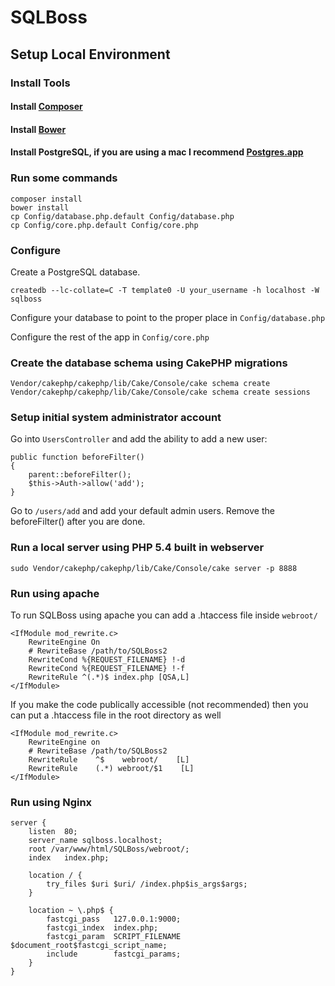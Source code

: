 SQLBoss
========


## Setup Local Environment 

### Install Tools

#### Install [Composer](http://getcomposer.org)
#### Install [Bower](http://bower.io/#installing-bower)
#### Install PostgreSQL, if you are using a mac I recommend [Postgres.app](http://postgresapp.com/)

### Run some commands

```
composer install
bower install
cp Config/database.php.default Config/database.php
cp Config/core.php.default Config/core.php
```

### Configure

Create a PostgreSQL database.

```
createdb --lc-collate=C -T template0 -U your_username -h localhost -W sqlboss
```

Configure your database to point to the proper place in ```Config/database.php```

Configure the rest of the app in ```Config/core.php```

### Create the database schema using CakePHP migrations

```
Vendor/cakephp/cakephp/lib/Cake/Console/cake schema create
Vendor/cakephp/cakephp/lib/Cake/Console/cake schema create sessions
```

### Setup initial system administrator account

Go into ```UsersController``` and add the ability to add a new user:


```
public function beforeFilter()
{
    parent::beforeFilter();
    $this->Auth->allow('add');
}
```

Go to ```/users/add``` and add your default admin users. Remove the beforeFilter() after you are done.

### Run a local server using PHP 5.4 built in webserver

```
sudo Vendor/cakephp/cakephp/lib/Cake/Console/cake server -p 8888
```

### Run using apache

To run SQLBoss using apache you can add a .htaccess file inside ```webroot/```

```
<IfModule mod_rewrite.c>
    RewriteEngine On
    # RewriteBase /path/to/SQLBoss2
    RewriteCond %{REQUEST_FILENAME} !-d
    RewriteCond %{REQUEST_FILENAME} !-f
    RewriteRule ^(.*)$ index.php [QSA,L]
</IfModule>
```

If you make the code publically accessible (not recommended) then you can put a .htaccess file in the root directory as well

```
<IfModule mod_rewrite.c>
    RewriteEngine on
    # RewriteBase /path/to/SQLBoss2
    RewriteRule    ^$    webroot/    [L]
    RewriteRule    (.*) webroot/$1    [L]
</IfModule>
```

### Run using Nginx

```
server {
	listen	80;
	server_name	sqlboss.localhost;
	root /var/www/html/SQLBoss/webroot/;
	index	index.php;

	location / {
		try_files $uri $uri/ /index.php$is_args$args;
	}

	location ~ \.php$ {
		fastcgi_pass   127.0.0.1:9000;
		fastcgi_index  index.php;
		fastcgi_param  SCRIPT_FILENAME  $document_root$fastcgi_script_name;
		include        fastcgi_params; 
	}
}
```
